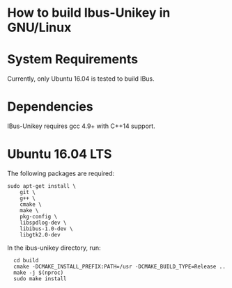 How to build Ibus-Unikey in GNU/Linux
=====================================

# System Requirements
Currently, only Ubuntu 16.04 is tested to build IBus.

# Dependencies

IBus-Unikey requires gcc 4.9+ with C++14 support.

# Ubuntu 16.04 LTS

The following packages are required:

```
sudo apt-get install \
    git \
    g++ \
    cmake \
    make \
    pkg-config \
    libspdlog-dev \
    libibus-1.0-dev \
    libgtk2.0-dev

```

In the ibus-unikey directory, run:

```
  cd build
  cmake -DCMAKE_INSTALL_PREFIX:PATH=/usr -DCMAKE_BUILD_TYPE=Release ..
  make -j $(nproc)
  sudo make install
```
